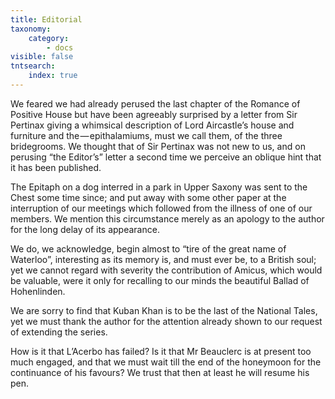 ```yaml
---
title: Editorial
taxonomy:
    category:
        - docs
visible: false
tntsearch:
    index: true
---
```


We feared we had already perused the last chapter of the Romance of Positive House but have been agreeably surprised by a letter from Sir Pertinax giving a whimsical description of Lord Aircastle’s house and furniture and the — epithalamiums, must we call them, of the three bridegrooms. We thought that of Sir Pertinax was not new to us, and on perusing “the Editor’s” letter a second time we perceive an oblique hint that it has been published.

The Epitaph on a dog interred in a park in Upper Saxony was sent to the Chest some time since; and put away with some other paper at the interruption of our meetings which followed from the illness of one of our members. We mention this circumstance merely as an apology to the author for the long delay of its appearance.

We do, we acknowledge, begin almost to “tire of the great name of Waterloo”, interesting as its memory is, and must ever be, to a British soul; yet we cannot regard with severity the contribution of Amicus, which would be valuable, were it only for recalling to our minds the beautiful Ballad of Hohenlinden.

We are sorry to find that Kuban Khan is to be the last of the National Tales, yet we must thank the author for the attention already shown to our request of extending the series.

How is it that L’Acerbo has failed? Is it that Mr Beauclerc is at present too much engaged, and that we must wait till the end of the honeymoon for the continuance of his favours? We trust that then at least he will resume his pen.